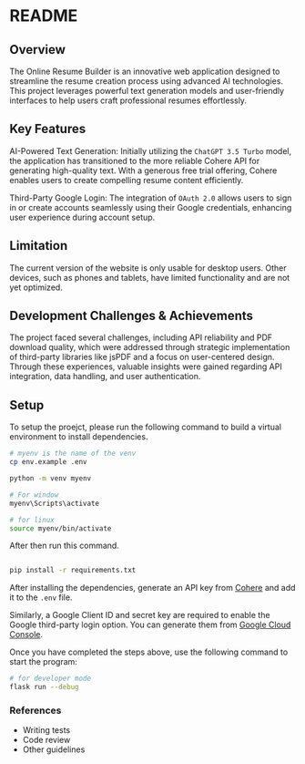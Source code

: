 # README #

## Overview
The Online Resume Builder is an innovative web application designed to streamline the resume creation process using advanced AI technologies. This project leverages powerful text generation models and user-friendly interfaces to help users craft professional resumes effortlessly.

## Key Features
AI-Powered Text Generation: Initially utilizing the `ChatGPT 3.5 Turbo` model, the application has transitioned to the more reliable Cohere API for generating high-quality text. With a generous free trial offering, Cohere enables users to create compelling resume content efficiently.

Third-Party Google Login: The integration of `OAuth 2.0` allows users to sign in or create accounts seamlessly using their Google credentials, enhancing user experience during account setup.

## Limitation
The current version of the website is only usable for desktop users. Other devices, such as phones and tablets, have limited functionality and are not yet optimized.


## Development Challenges & Achievements
The project faced several challenges, including API reliability and PDF download quality, which were addressed through strategic implementation of third-party libraries like jsPDF and a focus on user-centered design. Through these experiences, valuable insights were gained regarding API integration, data handling, and user authentication.




## Setup
To setup the proejct, please run the following command to build a virtual environment to install dependencies.

```bash
# myenv is the name of the venv
cp env.example .env

python -m venv myenv

# For window
myenv\Scripts\activate

# for linux
source myenv/bin/activate
```

After then run this command.

```bash

pip install -r requirements.txt
```

After installing the dependencies, generate an API key from [Cohere](https://dashboard.cohere.com/api-keys) and add it to the `.env` file.

Similarly, a Google Client ID and secret key are required to enable the Google third-party login option. You can generate them from [Google Cloud Console](https://console.cloud.google.com).

Once you have completed the steps above, use the following command to start the program:


```bash
# for developer mode
flask run --debug
```


### References ###

* Writing tests
* Code review
* Other guidelines

